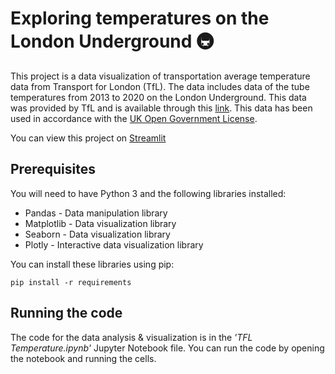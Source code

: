 # Exploring temperatures on the London Underground 🚇

This project is a data visualization of transportation average temperature data from Transport for London (TfL). The data includes data of the tube temperatures from 2013 to 2020 on the London Underground. This data was provided by TfL and is available through this [link](https://data.london.gov.uk/dataset/london-underground-average-monthly-temperatures). This data has been used in accordance with the [UK Open Government License](https://www.nationalarchives.gov.uk/doc/open-government-licence/version/3/).

You can view this project on [Streamlit](https://osakwe1-tfl-cooling-streamlitapp-amqxig.streamlit.app/)

## Prerequisites
You will need to have Python 3 and the following libraries installed:

- Pandas - Data manipulation library
- Matplotlib - Data visualization library
- Seaborn - Data visualization library
- Plotly - Interactive data visualization library

You can install these libraries using pip:

```
pip install -r requirements
```
## Running the code
The code for the data analysis & visualization is in the _'TFL Temperature.ipynb'_ Jupyter Notebook file. You can run the code by opening the notebook and running the cells.
